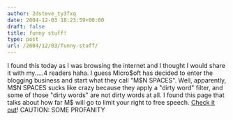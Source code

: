```yaml
---
author: 2dsteve_ty3fxq
date: 2004-12-03 18:23:59+00:00
draft: false
title: funny stuff!
type: post
url: /2004/12/03/funny-stuff/
---
```


I found this today as I was browsing the internet and I thought I would share it with my.....4 readers haha. I guess Micro$oft has decided to enter the blogging business and start what they call "M$N SPACES". Well, apparently, M$N SPACES sucks like crazy because they apply a "dirty word" filter, and some of those "dirty words" are not dirty words at all. I found this page that talks about how far M$ will go to limit your right to free speech. [Check it out](http://www.boingboing.net/2004/12/02/msn_spaces_seven_dir.html)!
CAUTION: SOME PROFANITY

